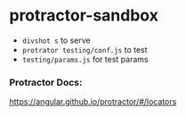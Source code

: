 # protractor-sandbox

- `divshot s` to serve
- `protrator testing/conf.js` to test
- `testing/params.js` for test params

### Protractor Docs:
https://angular.github.io/protractor/#/locators
